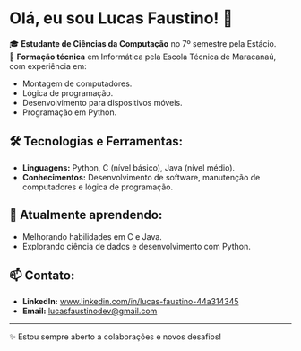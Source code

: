 # Olá, eu sou Lucas Faustino! 👋

🎓 **Estudante de Ciências da Computação** no 7º semestre pela Estácio.  
🔧 **Formação técnica** em Informática pela Escola Técnica de Maracanaú, com experiência em:  
- Montagem de computadores.  
- Lógica de programação.  
- Desenvolvimento para dispositivos móveis.  
- Programação em Python.  

## 🛠️ Tecnologias e Ferramentas:
- **Linguagens:** Python, C (nível básico), Java (nível médio).  
- **Conhecimentos:** Desenvolvimento de software, manutenção de computadores e lógica de programação.  

## 🌱 Atualmente aprendendo:
- Melhorando habilidades em C e Java.  
- Explorando ciência de dados e desenvolvimento com Python.  

## 📫 Contato:
- **LinkedIn:** www.linkedin.com/in/lucas-faustino-44a314345 
- **Email:** lucasfaustinodev@gmail.com 

---

✨ Estou sempre aberto a colaborações e novos desafios!  
